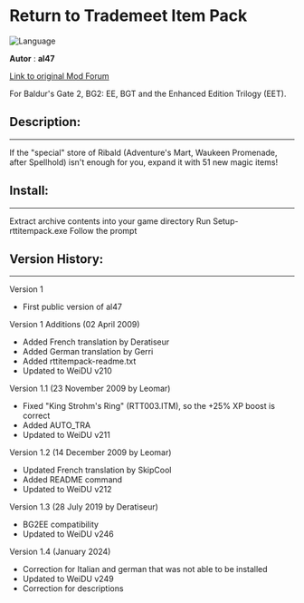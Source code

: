 # Return to Trademeet Item Pack

![Language](https://img.shields.io/static/v1?label=language&message=%20%7C%20english%20%7C%20french%20%7C%20german%20%7C%20italian%20%7C%20&color=informational)

**Autor** : **al47**

[Link to original Mod Forum](http://www.shsforums.net/index.php?showtopic=15702)


For Baldur's Gate 2, BG2: EE, BGT and the Enhanced Edition Trilogy (EET).


## Description:
------------

If the "special" store of Ribald (Adventure's Mart, Waukeen Promenade, after Spellhold) isn't enough for you,
expand it with 51 new magic items!


## Install:
--------

Extract archive contents into your game directory
Run Setup-rttitempack.exe
Follow the prompt


## Version History:
----------------


Version 1  
- First public version of al47  

Version 1 Additions (02 April 2009)  
- Added French translation by Deratiseur  
- Added German translation by Gerri  
- Added rttitempack-readme.txt  
- Updated to WeiDU v210  

Version 1.1 (23 November 2009 by Leomar)  
- Fixed "King Strohm's Ring" (RTT003.ITM), so the +25% XP boost is correct  
- Added AUTO_TRA  
- Updated to WeiDU v211  
  
Version 1.2 (14 December 2009 by Leomar)  
- Updated French translation by SkipCool  
- Added README command  
- Updated to WeiDU v212  

Version 1.3 (28 July 2019 by Deratiseur)  
- BG2EE compatibility    
- Updated to WeiDU v246  

Version 1.4 (January 2024)
- Correction for Italian and german that was not able to be installed  
- Updated to WeiDU v249  
- Correction for descriptions  
